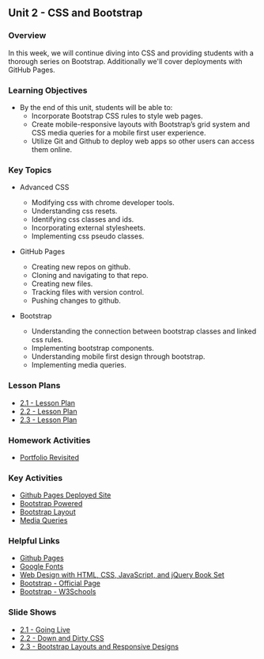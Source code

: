 ## Unit 2 - CSS and Bootstrap

### Overview

In this week, we will continue diving into CSS and providing students with a thorough series on Bootstrap. Additionally we'll cover deployments with GitHub Pages.

### Learning Objectives

* By the end of this unit, students will be able to:
  * Incorporate Bootstrap CSS rules to style web pages.
  * Create mobile-responsive layouts with Bootstrap’s grid system and CSS media queries for a mobile first user experience.
  * Utilize Git and Github to deploy web apps  so other users can access them online.

### Key Topics

* Advanced CSS
  * Modifying css with chrome developer tools.
  * Understanding css resets.
  * Identifying css classes and ids.
  * Incorporating external stylesheets.
  * Implementing css pseudo classes.

* GitHub Pages
  * Creating new repos on github.
  * Cloning and navigating to that repo.
  * Creating new files.
  * Tracking files with version control.
  * Pushing changes to github.

* Bootstrap
  * Understanding the connection between bootstrap classes and linked css rules.
  * Implementing bootstrap components.
  * Understanding mobile first design through bootstrap.
  * Implementing media queries.

### Lesson Plans

* [2.1 - Lesson Plan](01-Day/02.1-LessonPlan.md)
* [2.2 - Lesson Plan](02-Day/02.2-LessonPlan.md)
* [2.3 - Lesson Plan](03-Day/02.3-LessonPlan.md)

### Homework Activities

* [Portfolio Revisited](../../../01-Class-Content/02-CSS-Bootstrap/02-Homework/Master/README.md)

### Key Activities

* [Github Pages Deployed Site](../../../01-Class-Content/02-css-bootstrap/01-Activities/06-GithubPagesProject)
* [Bootstrap Powered](../../../01-Class-Content/02-css-bootstrap/01-Activities/10-WheresCSS)
* [Bootstrap Layout](../../../01-Class-Content/02-css-bootstrap/01-Activities/16-CardLayout)
* [Media Queries](../../../01-Class-Content/02-css-bootstrap/01-Activities/18-StudentMedia)

### Helpful Links

* [Github Pages](https://pages.github.com/)
* [Google Fonts](https://www.google.com/fonts)
* [Web Design with HTML, CSS, JavaScript, and jQuery Book Set](https://www.amazon.com/Web-Design-HTML-JavaScript-jQuery/dp/1118907442)
* [Bootstrap - Official Page](http://getbootstrap.com/)
* [Bootstrap - W3Schools](http://www.w3schools.com/bootstrap/bootstrap_get_started.asp)

### Slide Shows

* [2.1 - Going Live](https://docs.google.com/presentation/d/11RK-NMs6UMCj2pWx5vWG1dQuvKGbQ46QwnzAZtUzaWc/edit?usp=sharing)
* [2.2 - Down and Dirty CSS](https://docs.google.com/presentation/d/19SuDB8hCpezLxRynQVPVorp147WlHky0Eda3Nflgb80/edit?usp=sharing)
* [2.3 - Bootstrap Layouts and Responsive Designs](https://docs.google.com/presentation/d/1Jh6q12Se09VVVL93AAdeetbRtGZHv70ZU-U7wnBT6w4/edit?usp=sharing)
